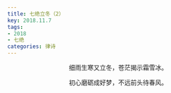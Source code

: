 ```yaml
---
title: 七绝立冬（2）
key: 2018.11.7
tags: 
- 2018
- 七绝
categories: 律诗
---
```


<p align="center">细雨生寒又立冬，苍茫揭示霜雪冰。
</p>
<p align="center">初心磨砺成好梦，不远前头待春风。
</p>
